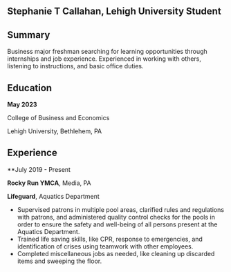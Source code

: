 ## Stephanie T Callahan, Lehigh University Student

## Summary

Business major freshman searching for learning opportunities through internships and job experience. Experienced in working with others, listening to instructions, and basic office duties.

## Education

**May 2023**

College of Business and Economics

Lehigh University, Bethlehem, PA						

## Experience

**July 2019 - Present

**Rocky Run YMCA**, 
Media, PA

**Lifeguard**,
Aquatics Department

- Supervised patrons in multiple pool areas, clarified rules and regulations with patrons, and administered quality control checks for the pools in order to ensure the safety and well-being of all persons present at the Aquatics Department.
- Trained life saving skills, like CPR, response to emergencies, and identification of crises  using teamwork with other employees.
- Completed miscellaneous jobs as needed, like cleaning up discarded items and sweeping the floor.
